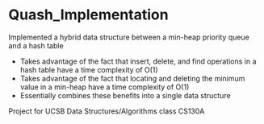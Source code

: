 # Quash_Implementation
Implemented a hybrid data structure between a min-heap priority queue and a hash table
- Takes advantage of the fact that insert, delete, and find operations in a hash table have a time complexity of O(1)
- Takes advantage of the fact that locating and deleting the minimum value in a min-heap have a time complexity of O(1)
- Essentially combines these benefits into a single data structure

Project for UCSB Data Structures/Algorithms class CS130A
